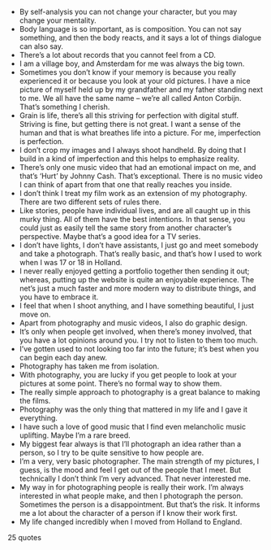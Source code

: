  - By self-analysis you can not change your character, but you may change your mentality.
 - Body language is so important, as is composition. You can not say something, and then the body reacts, and it says a lot of things dialogue can also say.
 - There’s a lot about records that you cannot feel from a CD.
 - I am a village boy, and Amsterdam for me was always the big town.
 - Sometimes you don’t know if your memory is because you really experienced it or because you look at your old pictures. I have a nice picture of myself held up by my grandfather and my father standing next to me. We all have the same name – we’re all called Anton Corbijn. That’s something I cherish.
 - Grain is life, there’s all this striving for perfection with digital stuff. Striving is fine, but getting there is not great. I want a sense of the human and that is what breathes life into a picture. For me, imperfection is perfection.
 - I don’t crop my images and I always shoot handheld. By doing that I build in a kind of imperfection and this helps to emphasize reality.
 - There’s only one music video that had an emotional impact on me, and that’s ‘Hurt’ by Johnny Cash. That’s exceptional. There is no music video I can think of apart from that one that really reaches you inside.
 - I don’t think I treat my film work as an extension of my photography. There are two different sets of rules there.
 - Like stories, people have individual lives, and are all caught up in this murky thing. All of them have the best intentions. In that sense, you could just as easily tell the same story from another character’s perspective. Maybe that’s a good idea for a TV series.
 - I don’t have lights, I don’t have assistants, I just go and meet somebody and take a photograph. That’s really basic, and that’s how I used to work when I was 17 or 18 in Holland.
 - I never really enjoyed getting a portfolio together then sending it out; whereas, putting up the website is quite an enjoyable experience. The net’s just a much faster and more modern way to distribute things, and you have to embrace it.
 - I feel that when I shoot anything, and I have something beautiful, I just move on.
 - Apart from photography and music videos, I also do graphic design.
 - It’s only when people get involved, when there’s money involved, that you have a lot opinions around you. I try not to listen to them too much.
 - I’ve gotten used to not looking too far into the future; it’s best when you can begin each day anew.
 - Photography has taken me from isolation.
 - With photography, you are lucky if you get people to look at your pictures at some point. There’s no formal way to show them.
 - The really simple approach to photography is a great balance to making the films.
 - Photography was the only thing that mattered in my life and I gave it everything.
 - I have such a love of good music that I find even melancholic music uplifting. Maybe I’m a rare breed.
 - My biggest fear always is that I’ll photograph an idea rather than a person, so I try to be quite sensitive to how people are.
 - I’m a very, very basic photographer. The main strength of my pictures, I guess, is the mood and feel I get out of the people that I meet. But technically I don’t think I’m very advanced. That never interested me.
 - My way in for photographing people is really their work. I’m always interested in what people make, and then I photograph the person. Sometimes the person is a disappointment. But that’s the risk. It informs me a lot about the character of a person if I know their work first.
 - My life changed incredibly when I moved from Holland to England.

25 quotes